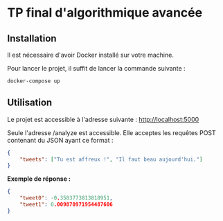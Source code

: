 # TP final d'algorithmique avancée

## Installation

Il est nécessaire d'avoir Docker installé sur votre machine.

Pour lancer le projet, il suffit de lancer la commande suivante :

```bash
docker-compose up
```

## Utilisation

Le projet est accessible à l'adresse suivante : [http://localhost:5000](http://localhost:5000)

Seule l'adresse /analyze est accessible. Elle acceptes les requêtes POST contenant du JSON ayant ce format :

```json
{
    "tweets": ["Tu est affreux !", "Il faut beau aujourd'hui."]
}
```

**Exemple de réponse :**

```json
{
    "tweet0": -0.3583773813818951,
    "tweet1": 0.009870971954487606
}
```